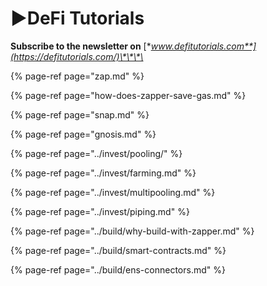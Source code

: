 # ▶️DeFi Tutorials

**Subscribe to the newsletter on** [**www.defitutorials.com**](https://defitutorials.com/)\*\*\*\*

{% page-ref page="zap.md" %}

{% page-ref page="how-does-zapper-save-gas.md" %}

{% page-ref page="snap.md" %}

{% page-ref page="gnosis.md" %}

{% page-ref page="../invest/pooling/" %}

{% page-ref page="../invest/farming.md" %}

{% page-ref page="../invest/multipooling.md" %}

{% page-ref page="../invest/piping.md" %}

{% page-ref page="../build/why-build-with-zapper.md" %}

{% page-ref page="../build/smart-contracts.md" %}

{% page-ref page="../build/ens-connectors.md" %}



